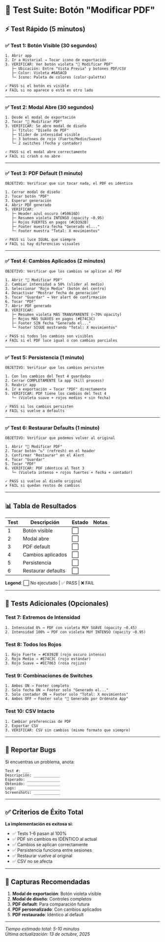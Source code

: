 # 🧪 Test Suite: Botón "Modificar PDF"

## ⚡ Test Rápido (5 minutos)

### ✅ Test 1: Botón Visible (30 segundos)
```
1. Abrir app
2. Ir a Historial → Tocar icono de exportación
3. VERIFICAR: Ver botón violeta "🎨 Modificar PDF"
   ├─ Ubicación: Entre "Vista Previa" y botones PDF/CSV
   ├─ Color: Violeta #6A5ACD
   └─ Icono: Paleta de colores (color-palette)

✓ PASS si el botón es visible
✗ FAIL si no aparece o está en otro lado
```

---

### ✅ Test 2: Modal Abre (30 segundos)
```
1. Desde el modal de exportación
2. Tocar "🎨 Modificar PDF"
3. VERIFICAR: Se abre modal de diseño
   ├─ Título: "Diseño de PDF"
   ├─ Slider de intensidad visible
   ├─ 3 botones de rojo (Fuerte/Medio/Suave)
   └─ 2 switches (fecha y contador)

✓ PASS si el modal abre correctamente
✗ FAIL si crash o no abre
```

---

### ✅ Test 3: PDF Default (1 minuto)
```
OBJETIVO: Verificar que sin tocar nada, el PDF es idéntico

1. Cerrar modal de diseño
2. Tocar botón "PDF"
3. Esperar generación
4. Abrir PDF generado
5. VERIFICAR:
   ├─ Header azul oscuro (#50616D)
   ├─ Resumen violeta INTENSO (opacity ~0.95)
   ├─ Rojos FUERTES en pagos (#C0392B)
   ├─ Footer muestra fecha "Generado el..."
   └─ Footer muestra "Total: X movimientos"

✓ PASS si luce IGUAL que siempre
✗ FAIL si hay diferencias visuales
```

---

### ✅ Test 4: Cambios Aplicados (2 minutos)
```
OBJETIVO: Verificar que los cambios se aplican al PDF

1. Abrir "🎨 Modificar PDF"
2. Cambiar intensidad a 50% (slider al medio)
3. Seleccionar "Rojo Medio" (botón del centro)
4. Desactivar "Mostrar fecha de generación"
5. Tocar "Guardar" → Ver alert de confirmación
6. Tocar "PDF"
7. Abrir PDF generado
8. VERIFICAR:
   ├─ Resumen violeta MÁS TRANSPARENTE (~70% opacity)
   ├─ Rojos MÁS SUAVES en pagos (#E74C3C)
   ├─ Footer SIN fecha "Generado el..."
   └─ Footer SIGUE mostrando "Total: X movimientos"

✓ PASS si todos los cambios son visibles
✗ FAIL si el PDF luce igual o con cambios parciales
```

---

### ✅ Test 5: Persistencia (1 minuto)
```
OBJETIVO: Verificar que los cambios persisten

1. Con los cambios del Test 4 guardados
2. Cerrar COMPLETAMENTE la app (kill process)
3. Reabrir app
4. Ir a exportación → Tocar "PDF" directamente
5. VERIFICAR: PDF tiene los cambios del Test 4
   └─ (Violeta suave + rojos medios + sin fecha)

✓ PASS si los cambios persisten
✗ FAIL si vuelve a defaults
```

---

### ✅ Test 6: Restaurar Defaults (1 minuto)
```
OBJETIVO: Verificar que podemos volver al original

1. Abrir "🎨 Modificar PDF"
2. Tocar botón "↻" (refresh) en el header
3. Confirmar "Restaurar" en el Alert
4. Tocar "Guardar"
5. Tocar "PDF"
6. VERIFICAR: PDF idéntico al Test 3
   └─ (Violeta intenso + rojos fuertes + fecha + contador)

✓ PASS si vuelve al diseño original
✗ FAIL si quedan restos de cambios
```

---

## 📊 Tabla de Resultados

| Test | Descripción | Estado | Notas |
|------|-------------|--------|-------|
| 1 | Botón visible | ⬜ | |
| 2 | Modal abre | ⬜ | |
| 3 | PDF default | ⬜ | |
| 4 | Cambios aplicados | ⬜ | |
| 5 | Persistencia | ⬜ | |
| 6 | Restaurar defaults | ⬜ | |

**Legend**: ⬜ No ejecutado | ✅ PASS | ❌ FAIL

---

## 🔧 Tests Adicionales (Opcionales)

### Test 7: Extremos de Intensidad
```
1. Intensidad 0% → PDF con violeta MUY SUAVE (opacity ~0.45)
2. Intensidad 100% → PDF con violeta MUY INTENSO (opacity ~0.95)
```

### Test 8: Todos los Rojos
```
1. Rojo Fuerte → #C0392B (rojo oscuro intenso)
2. Rojo Medio → #E74C3C (rojo estándar)
3. Rojo Suave → #EC7063 (rosa rojizo)
```

### Test 9: Combinaciones de Switches
```
1. Ambos ON → Footer completo
2. Solo fecha ON → Footer solo "Generado el..."
3. Solo contador ON → Footer solo "Total: X movimientos"
4. Ambos OFF → Footer solo "📱 Generado por Ordénate App"
```

### Test 10: CSV Intacto
```
1. Cambiar preferencias de PDF
2. Exportar CSV
3. VERIFICAR: CSV sin cambios (mismo formato que siempre)
```

---

## 🐛 Reportar Bugs

Si encuentras un problema, anota:

```
Test #: ___
Descripción: ____________
Esperado: _______________
Obtenido: _______________
Logs: ___________________
Screenshots: ____________
```

---

## ✅ Criterios de Éxito Total

**La implementación es exitosa si**:
- ✅ Tests 1-6 pasan al 100%
- ✅ PDF sin cambios es IDÉNTICO al actual
- ✅ Cambios se aplican correctamente
- ✅ Persistencia funciona entre sesiones
- ✅ Restaurar vuelve al original
- ✅ CSV no se afecta

---

## 📸 Capturas Recomendadas

1. **Modal de exportación**: Botón violeta visible
2. **Modal de diseño**: Controles completos
3. **PDF default**: Para comparación futura
4. **PDF personalizado**: Con cambios aplicados
5. **PDF restaurado**: Idéntico al default

---

*Tiempo estimado total: 5-10 minutos*  
*Última actualización: 13 de octubre, 2025*
